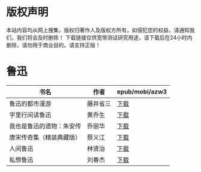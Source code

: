 # 版权声明

本站内容均从网上搜集，版权归著作人及版权方所有，如侵犯您的权益，请通知我们，我们将会及时删除！ 下载链接仅供宽带测试研究用途，请下载后在24小时内删除，请勿用于商业目的。请支持正版！

# 鲁迅

| 书名 | 作者 | epub/mobi/azw3 |
| --- | --- | --- |
| 鲁迅的都市漫游 | 藤井省三 | [下载](https://url89.ctfile.com/f/31084289-1356995002-8ac38e?p=8866) |
| 字里行间读鲁迅 | 黄乔生 | [下载](https://url89.ctfile.com/f/31084289-1357052611-2c45de?p=8866) |
| 我也是鲁迅的遗物：朱安传 | 乔丽华 | [下载](https://url89.ctfile.com/f/31084289-1357052323-71cb40?p=8866) |
| 唐宋传奇集（精装典藏版） | 蔡义江 | [下载](https://url89.ctfile.com/f/31084289-1357036696-49672a?p=8866) |
| 人间鲁迅 | 林贤治 | [下载](https://url89.ctfile.com/f/31084289-1357032694-225117?p=8866) |
| 私想鲁迅 | 刘春杰 | [下载](https://url89.ctfile.com/f/31084289-1357021240-7affc3?p=8866) |
